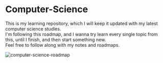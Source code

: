 # Computer-Science
This is my learning repository, which I will keep it updated with my latest computer science studies.<br>
I'm following this roadmap, and I wanna try learn every single topic from this, until I finish, and then start something new.<br>
Feel free to follow along with my notes and roadmaps.<br>

<img src="./roadmap.jpg" alt="computer-science-roadmap"/>

